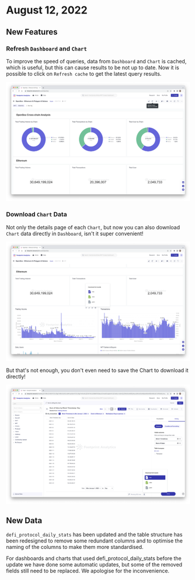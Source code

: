 # August 12, 2022

## New Features

### Refresh `Dashboard` and `Chart`

To improve the speed of queries, data from `Dashboard` and `Chart` is cached, which is useful, but this can cause results to be not up to date. Now it is possible to click on `Refresh cache` to get the latest query results.

![](<../.gitbook/assets/image (1).png>)

### Download `Chart` Data

Not only the details page of each `Chart`, but now you can also download `Chart` data directly in `Dashboard`, isn't it super convenient!

![](<../.gitbook/assets/image (1) (3).png>)

But that's not enough, you don't even need to save the Chart to download it directly!

![](<../.gitbook/assets/image (2) (3).png>)

## New Data

`defi_protocol_daily_stats` has been updated and the table structure has been redesigned to remove some redundant columns and to optimise the naming of the columns to make them more standardised.

For dashboards and charts that used defi\_protocol\_daily\_stats before the update we have done some automatic updates, but some of the removed fields still need to be replaced. We apologise for the inconvenience.

